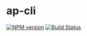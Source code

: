 # ap-cli

[![NPM version](https://img.shields.io/npm/v/brick.js.svg?style=flat)](https://www.npmjs.com/package/ap-cli)
[![Build Status](https://travis-ci.org/PengChen96/ap-cli.svg?branch=master)](https://www.npmjs.com/package/ap-cli)